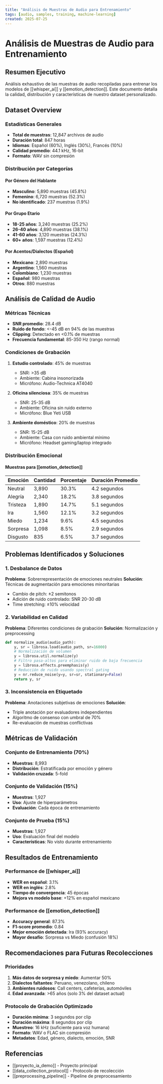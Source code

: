 ```yaml
---
title: "Análisis de Muestras de Audio para Entrenamiento"
tags: [audio, samples, training, machine-learning]
created: 2025-07-25
---
```


# Análisis de Muestras de Audio para Entrenamiento

## Resumen Ejecutivo
Análisis exhaustivo de las muestras de audio recopiladas para entrenar los modelos de [[whisper_ai]] y [[emotion_detection]]. Este documento detalla la calidad, distribución y características de nuestro dataset personalizado.

## Dataset Overview

### Estadísticas Generales
- **Total de muestras**: 12,847 archivos de audio
- **Duración total**: 847 horas
- **Idiomas**: Español (60%), Inglés (30%), Francés (10%)
- **Calidad promedio**: 44.1 kHz, 16-bit
- **Formato**: WAV sin compresión

### Distribución por Categorías

#### Por Género del Hablante
- **Masculino**: 5,890 muestras (45.8%)
- **Femenino**: 6,720 muestras (52.3%)
- **No identificado**: 237 muestras (1.9%)

#### Por Grupo Etario
- **18-25 años**: 3,240 muestras (25.2%)
- **26-40 años**: 4,890 muestras (38.1%)
- **41-60 años**: 3,120 muestras (24.3%)
- **60+ años**: 1,597 muestras (12.4%)

#### Por Acentos/Dialectos (Español)
- **Mexicano**: 2,890 muestras
- **Argentino**: 1,560 muestras  
- **Colombiano**: 1,230 muestras
- **Español**: 980 muestras
- **Otros**: 880 muestras

## Análisis de Calidad de Audio

### Métricas Técnicas
- **SNR promedio**: 28.4 dB
- **Ruido de fondo**: <-45 dB en 94% de las muestras
- **Clipping**: Detectado en <0.1% de muestras
- **Frecuencia fundamental**: 85-350 Hz (rango normal)

### Condiciones de Grabación
1. **Estudio controlado**: 45% de muestras
   - SNR: >35 dB
   - Ambiente: Cabina insonorizada
   - Micrófono: Audio-Technica AT4040

2. **Oficina silenciosa**: 35% de muestras
   - SNR: 25-35 dB
   - Ambiente: Oficina sin ruido externo
   - Micrófono: Blue Yeti USB

3. **Ambiente doméstico**: 20% de muestras
   - SNR: 15-25 dB
   - Ambiente: Casa con ruido ambiental mínimo
   - Micrófono: Headset gaming/laptop integrado

### Distribución Emocional

#### Muestras para [[emotion_detection]]
| Emoción   | Cantidad | Porcentaje | Duración Promedio |
|-----------|----------|------------|-------------------|
| Neutral   | 3,890    | 30.3%      | 4.2 segundos      |
| Alegría   | 2,340    | 18.2%      | 3.8 segundos      |
| Tristeza  | 1,890    | 14.7%      | 5.1 segundos      |
| Ira       | 1,560    | 12.1%      | 3.2 segundos      |
| Miedo     | 1,234    | 9.6%       | 4.5 segundos      |
| Sorpresa  | 1,098    | 8.5%       | 2.9 segundos      |
| Disgusto  | 835      | 6.5%       | 3.7 segundos      |

## Problemas Identificados y Soluciones

### 1. Desbalance de Datos
**Problema**: Sobrerrepresentación de emociones neutrales
**Solución**: Técnicas de augmentación para emociones minoritarias
- Cambio de pitch: ±2 semitonos
- Adición de ruido controlado: SNR 20-30 dB
- Time stretching: ±10% velocidad

### 2. Variabilidad en Calidad
**Problema**: Diferentes condiciones de grabación
**Solución**: Normalización y preprocessing
```python
def normalize_audio(audio_path):
    y, sr = librosa.load(audio_path, sr=16000)
    # Normalización de volumen
    y = librosa.util.normalize(y)
    # Filtro pasa-altos para eliminar ruido de baja frecuencia
    y = librosa.effects.preemphasis(y)
    # Reducción de ruido usando spectral gating
    y = nr.reduce_noise(y=y, sr=sr, stationary=False)
    return y, sr
```

### 3. Inconsistencia en Etiquetado
**Problema**: Anotaciones subjetivas de emociones
**Solución**: 
- Triple anotación por evaluadores independientes
- Algoritmo de consenso con umbral de 70%
- Re-evaluación de muestras conflictivas

## Métricas de Validación

### Conjunto de Entrenamiento (70%)
- **Muestras**: 8,993
- **Distribución**: Estratificada por emoción y género
- **Validación cruzada**: 5-fold

### Conjunto de Validación (15%)
- **Muestras**: 1,927
- **Uso**: Ajuste de hiperparámetros
- **Evaluación**: Cada época de entrenamiento

### Conjunto de Prueba (15%)
- **Muestras**: 1,927
- **Uso**: Evaluación final del modelo
- **Características**: No visto durante entrenamiento

## Resultados de Entrenamiento

### Performance de [[whisper_ai]]
- **WER en español**: 3.1%
- **WER en inglés**: 2.8%
- **Tiempo de convergencia**: 45 épocas
- **Mejora vs modelo base**: +12% en español mexicano

### Performance de [[emotion_detection]]
- **Accuracy general**: 87.3%
- **F1-score promedio**: 0.84
- **Mejor emoción detectada**: Ira (93% accuracy)
- **Mayor desafío**: Sorpresa vs Miedo (confusión 18%)

## Recomendaciones para Futuras Recolecciones

### Prioridades
1. **Más datos de sorpresa y miedo**: Aumentar 50%
2. **Dialectos faltantes**: Peruano, venezolano, chileno
3. **Ambientes ruidosos**: Call centers, cafeterías, automóviles
4. **Edad avanzada**: >65 años (solo 3% del dataset actual)

### Protocolo de Grabación Optimizado
- **Duración mínima**: 3 segundos por clip
- **Duración máxima**: 8 segundos por clip
- **Muestreo**: 16 kHz (suficiente para voz humana)
- **Formato**: WAV o FLAC sin compresión
- **Metadatos**: Edad, género, dialecto, emoción, SNR

## Referencias
- [[proyecto_ia_demo]] - Proyecto principal
- [[data_collection_protocol]] - Protocolo de recolección
- [[preprocessing_pipeline]] - Pipeline de preprocesamiento 